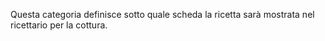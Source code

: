 Questa categoria definisce sotto quale scheda la ricetta sarà mostrata nel ricettario per la cottura.